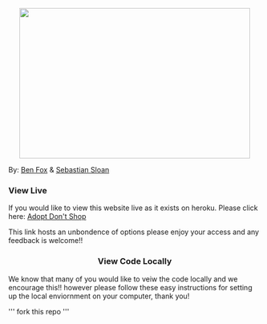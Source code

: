 <p align="center">
  <img width="460" height="300" src="https://ih1.redbubble.net/image.500440718.7854/flat,550x550,075,f.u1.jpg">
</p>

By: [Ben Fox](https://github.com/benfox1216) & [Sebastian Sloan](https://github.com/sasloan)

<h3 align="left"> View Live </h3>

  If you would like to view this website live as it exists on heroku. Please click here: [Adopt Don't Shop](https://adopt-dont-shop-paired-ss-bf.herokuapp.com/)
  
  This link hosts an unbondence of options please enjoy your access and any feedback is welcome!! 
  
<h3 align="center"> View Code Locally </h3>

<p> We know that many of you would like to veiw the code locally and we encourage this!! however please follow these easy instructions for setting up the local enviornment on your computer, thank you! </p>

'''
fork this repo
'''
  
  
